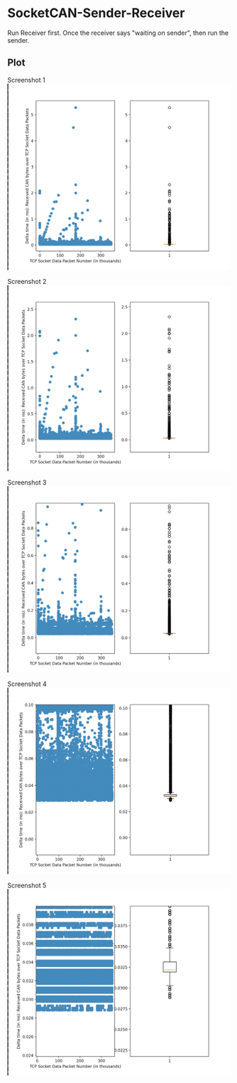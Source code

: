 # SocketCAN-Sender-Receiver

Run Receiver first. Once the receiver says "waiting on sender", then run the sender. 

## Plot

Screenshot 1
![Alt text](https://github.com/tbiggs29/SocketCAN-Sender-Receiver/blob/main/Screenshots/TCPSocketCANPlot1.png)

Screenshot 2
![Alt text](https://github.com/tbiggs29/SocketCAN-Sender-Receiver/blob/main/Screenshots/TCPSocketCANPlot2.png)

Screenshot 3
![Alt text](https://github.com/tbiggs29/SocketCAN-Sender-Receiver/blob/main/Screenshots/TCPSocketCANPlot3.png)

Screenshot 4
![Alt text](https://github.com/tbiggs29/SocketCAN-Sender-Receiver/blob/main/Screenshots/TCPSocketCANPlot4.png)

Screenshot 5
![Alt text](https://github.com/tbiggs29/SocketCAN-Sender-Receiver/blob/main/Screenshots/TCPSocketCANPlot5.png)

